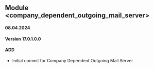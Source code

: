 ## Module <company_dependent_outgoing_mail_server>

#### 08.04.2024
#### Version 17.0.1.0.0
#### ADD
- Initial commit for Company Dependent Outgoing Mail Server
